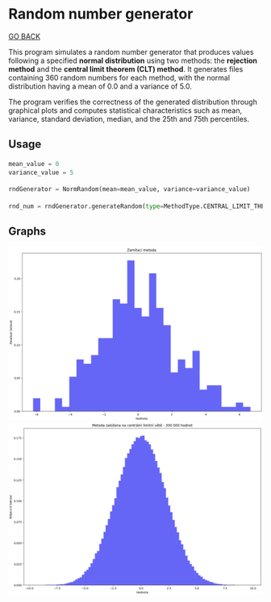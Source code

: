 # Random number generator

[GO BACK](https://github.com/0xMartin/UTB-FAI-programs)

This program simulates a random number generator that produces values following a specified **normal distribution** using two methods: the **rejection method** and the **central limit theorem (CLT) method**. It generates files containing 360 random numbers for each method, with the normal distribution having a mean of 0.0 and a variance of 5.0.

The program verifies the correctness of the generated distribution through graphical plots and computes statistical characteristics such as mean, variance, standard deviation, median, and the 25th and 75th percentiles.

## Usage

```python
mean_value = 0
variance_value = 5

rndGenerator = NormRandom(mean=mean_value, variance=variance_value)

rnd_num = rndGenerator.generateRandom(type=MethodType.CENTRAL_LIMIT_THEOREM)
```

## Graphs

<img src="./img/1.png">

<img src="./img/2.png">